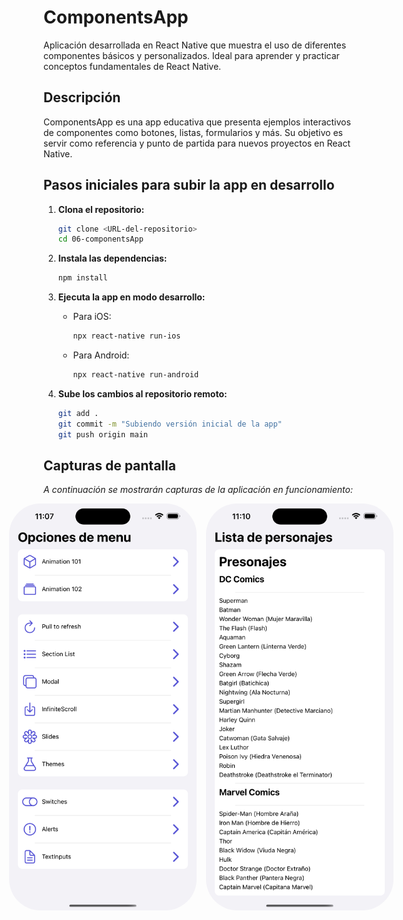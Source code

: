# ComponentsApp

Aplicación desarrollada en React Native que muestra el uso de diferentes componentes básicos y personalizados. Ideal para aprender y practicar conceptos fundamentales de React Native.

## Descripción

ComponentsApp es una app educativa que presenta ejemplos interactivos de componentes como botones, listas, formularios y más. Su objetivo es servir como referencia y punto de partida para nuevos proyectos en React Native.

## Pasos iniciales para subir la app en desarrollo

1. **Clona el repositorio:**

   ```bash
   git clone <URL-del-repositorio>
   cd 06-componentsApp
   ```

2. **Instala las dependencias:**

   ```bash
   npm install
   ```

3. **Ejecuta la app en modo desarrollo:**

   - Para iOS:
     ```bash
     npx react-native run-ios
     ```
   - Para Android:
     ```bash
     npx react-native run-android
     ```

4. **Sube los cambios al repositorio remoto:**
   ```bash
   git add .
   git commit -m "Subiendo versión inicial de la app"
   git push origin main
   ```

## Capturas de pantalla

_A continuación se mostrarán capturas de la aplicación en funcionamiento:_

<div  style="display:flex; justify-content:center; gap: 15px;">
    <img src="public/mobile_home.png" alt="Pantalla Principal" style="width:300px; border-radius:50px; object-fit: contain;"/> 
    <img src="public/component_section_list.png" alt="Lista de personajes" style="width:300px; border-radius:50px; object-fit: contain;"/>
</div>
